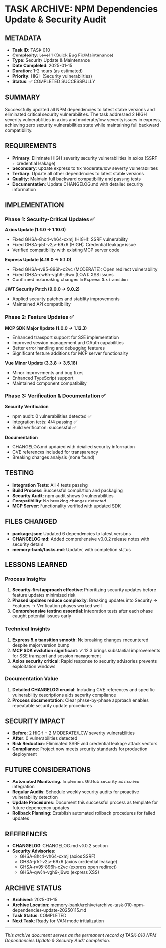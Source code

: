 # TASK ARCHIVE: NPM Dependencies Update & Security Audit

## METADATA
- **Task ID**: TASK-010
- **Complexity**: Level 1 (Quick Bug Fix/Maintenance)
- **Type**: Security Update & Maintenance
- **Date Completed**: 2025-01-15
- **Duration**: 1-2 hours (as estimated)
- **Priority**: HIGH (Security vulnerabilities)
- **Status**: ✅ COMPLETED SUCCESSFULLY

## SUMMARY
Successfully updated all NPM dependencies to latest stable versions and eliminated critical security vulnerabilities. The task addressed 2 HIGH severity vulnerabilities in axios and moderate/low severity issues in express, achieving zero security vulnerabilities state while maintaining full backward compatibility.

## REQUIREMENTS
- **Primary**: Eliminate HIGH severity security vulnerabilities in axios (SSRF + credential leakage)
- **Secondary**: Update express to fix moderate/low severity vulnerabilities
- **Tertiary**: Update all other dependencies to latest stable versions
- **Quality**: Maintain full backward compatibility and passing tests
- **Documentation**: Update CHANGELOG.md with detailed security information

## IMPLEMENTATION

### Phase 1: Security-Critical Updates ✅
**Axios Update (1.6.0 → 1.10.0)**
- Fixed GHSA-8hc4-vh64-cxmj (HIGH): SSRF vulnerability
- Fixed GHSA-jr5f-v2jv-69x6 (HIGH): Credential leakage issue
- Verified compatibility with existing MCP server code

**Express Update (4.18.0 → 5.1.0)**
- Fixed GHSA-rv95-896h-c2vc (MODERATE): Open redirect vulnerability
- Fixed GHSA-qw6h-vgh9-j6wx (LOW): XSS issues
- Confirmed no breaking changes in Express 5.x transition

**JWT Security Patch (9.0.0 → 9.0.2)**
- Applied security patches and stability improvements
- Maintained API compatibility

### Phase 2: Feature Updates ✅
**MCP SDK Major Update (1.0.0 → 1.12.3)**
- Enhanced transport support for SSE implementation
- Improved session management and OAuth capabilities
- Better error handling and debugging features
- Significant feature additions for MCP server functionality

**Vue Minor Update (3.3.8 → 3.5.16)**
- Minor improvements and bug fixes
- Enhanced TypeScript support
- Maintained component compatibility

### Phase 3: Verification & Documentation ✅
**Security Verification**
- npm audit: 0 vulnerabilities detected ✅
- Integration tests: 4/4 passing ✅
- Build verification: successful ✅

**Documentation**
- CHANGELOG.md updated with detailed security information
- CVE references included for transparency
- Breaking changes analysis (none found)

## TESTING
- **Integration Tests**: All 4 tests passing
- **Build Process**: Successful compilation and packaging
- **Security Audit**: npm audit shows 0 vulnerabilities
- **Compatibility**: No breaking changes detected
- **MCP Server**: Functionality verified with updated SDK

## FILES CHANGED
- **package.json**: Updated 6 dependencies to latest versions
- **CHANGELOG.md**: Added comprehensive v0.0.2 release notes with security details
- **memory-bank/tasks.md**: Updated with completion status

## LESSONS LEARNED

### Process Insights
1. **Security-first approach effective**: Prioritizing security updates before feature updates minimized risk
2. **Phased updates reduce complexity**: Breaking updates into Security → Features → Verification phases worked well
3. **Comprehensive testing essential**: Integration tests after each phase caught potential issues early

### Technical Insights
1. **Express 5.x transition smooth**: No breaking changes encountered despite major version bump
2. **MCP SDK evolution significant**: v1.12.3 brings substantial improvements for SSE transport and session management
3. **Axios security critical**: Rapid response to security advisories prevents exploitation windows

### Documentation Value
1. **Detailed CHANGELOG crucial**: Including CVE references and specific vulnerability descriptions aids security compliance
2. **Process documentation**: Clear phase-by-phase approach enables repeatable security update procedures

## SECURITY IMPACT
- **Before**: 2 HIGH + 2 MODERATE/LOW severity vulnerabilities
- **After**: 0 vulnerabilities detected
- **Risk Reduction**: Eliminated SSRF and credential leakage attack vectors
- **Compliance**: Project now meets security standards for production deployment

## FUTURE CONSIDERATIONS
- **Automated Monitoring**: Implement GitHub security advisories integration
- **Regular Audits**: Schedule weekly security audits for proactive vulnerability detection
- **Update Procedures**: Document this successful process as template for future dependency updates
- **Rollback Planning**: Establish automated rollback procedures for failed updates

## REFERENCES
- **CHANGELOG**: CHANGELOG.md v0.0.2 section
- **Security Advisories**:
  - GHSA-8hc4-vh64-cxmj (axios SSRF)
  - GHSA-jr5f-v2jv-69x6 (axios credential leakage)
  - GHSA-rv95-896h-c2vc (express open redirect)
  - GHSA-qw6h-vgh9-j6wx (express XSS)

## ARCHIVE STATUS
- **Archived**: 2025-01-15
- **Archive Location**: memory-bank/archive/archive-task-010-npm-dependencies-update-20250115.md
- **Task Status**: COMPLETED
- **Next Task**: Ready for VAN mode initialization

---
*This archive document serves as the permanent record of TASK-010 NPM Dependencies Update & Security Audit completion.*